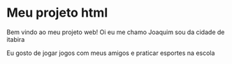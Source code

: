 <!DOCTYPE html>
<html lang="pt-br">
<head>
    <meta charset="UTF-8">
    <meta name="viewport" content="width=device-width, initial-scale=1.0">
</head>
<body>
    <h1>Meu projeto html</h1>
    <p>
        Bem vindo ao meu projeto web! Oi eu me chamo Joaquim sou da cidade de itabira
    </p>
    <p>
        Eu gosto de jogar jogos com meus amigos e praticar esportes na escola
    </p>
</body>
</html>
